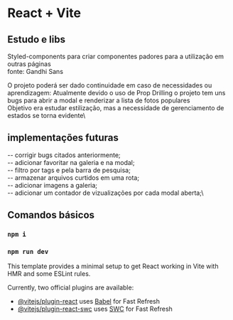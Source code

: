 # React + Vite

## Estudo e libs
 
Styled-components para criar componentes padores para a utilização em outras páginas\
fonte: Gandhi Sans


O projeto poderá ser dado continuidade em caso de necessidades ou aprendizagem:
Atualmente devido o uso de Prop Drilling o projeto tem uns bugs para  abrir a modal e renderizar a lista de fotos populares\
Objetivo era estudar estilização, mas a necessidade de gerenciamento de estados se torna evidente\

## implementações futuras

-- corrigir bugs citados anteriormente;\
-- adicionar favoritar na galeria e na modal;\
-- filtro por tags e pela barra de pesquisa;\
-- armazenar arquivos curtidos em uma rota;\
-- adicionar imagens a galeria;\
-- adicionar um contador de vizualizações por cada modal aberta;\


## Comandos básicos


### `npm i`
### `npm run dev`






This template provides a minimal setup to get React working in Vite with HMR and some ESLint rules.

Currently, two official plugins are available:

- [@vitejs/plugin-react](https://github.com/vitejs/vite-plugin-react/blob/main/packages/plugin-react/README.md) uses [Babel](https://babeljs.io/) for Fast Refresh
- [@vitejs/plugin-react-swc](https://github.com/vitejs/vite-plugin-react-swc) uses [SWC](https://swc.rs/) for Fast Refresh
